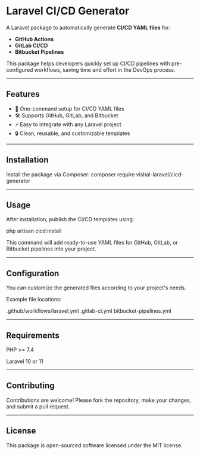 # Laravel CI/CD Generator

A Laravel package to automatically generate **CI/CD YAML files** for:
- **GitHub Actions**
- **GitLab CI/CD**
- **Bitbucket Pipelines**

This package helps developers quickly set up CI/CD pipelines with pre-configured workflows, saving time and effort in the DevOps process.

---

## Features
- 🚀 One-command setup for CI/CD YAML files
- 🛠 Supports GitHub, GitLab, and Bitbucket
- ⚡ Easy to integrate with any Laravel project
- 🔒 Clean, reusable, and customizable templates

---

## Installation

Install the package via Composer:
composer require vishal-laravel/cicd-generator

---

## Usage

After installation, publish the CI/CD templates using:

php artisan cicd:install


This command will add ready-to-use YAML files for GitHub, GitLab, or Bitbucket pipelines into your project.

---

## Configuration

You can customize the generated files according to your project's needs.

Example file locations:

.github/workflows/laravel.yml
.gitlab-ci.yml
bitbucket-pipelines.yml

---

## Requirements

PHP >= 7.4

Laravel 10 or 11

---

## Contributing

Contributions are welcome!
Please fork the repository, make your changes, and submit a pull request.

---

## License

This package is open-sourced software licensed under the MIT license.